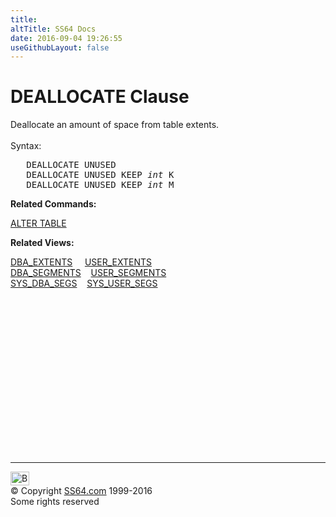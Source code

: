 ```yaml
---
title:
altTitle: SS64 Docs
date: 2016-09-04 19:26:55
useGithubLayout: false
---
```

<!-- #BeginLibraryItem "/Library/head_ora.lbi" --><!-- #EndLibraryItem --><h1>DEALLOCATE Clause</h1> 
<p>Deallocate an amount of space from table extents. <br>
  <br>
  Syntax:</p>
<pre>   DEALLOCATE UNUSED
   DEALLOCATE UNUSED KEEP <i>int</i> K
   DEALLOCATE UNUSED KEEP <i>int</i> M</pre>
<p><b>Related Commands:</b></p>
<p><a href="table_a.html">ALTER TABLE</a> </p>
<p><b>Related Views:</b></p>
<p class="code"> <a href="../orad/DBA_EXTENTS.html">DBA_EXTENTS</a>&nbsp;&nbsp;&nbsp;&nbsp;&nbsp;<a href="../orad/USER_EXTENTS.html">USER_EXTENTS</a> <br> 
  <a href="../orad/DBA_SEGMENTS.html">DBA_SEGMENTS</a>&nbsp;&nbsp;&nbsp;&nbsp;<a href="../orad/USER_SEGMENTS.html">USER_SEGMENTS</a>&nbsp;<br>
  <a href="../orad/SYS_DBA_SEGS.html">SYS_DBA_SEGS</a>&nbsp;&nbsp;&nbsp;&nbsp;<a href="../orad/SYS_USER_SEGS.html">SYS_USER_SEGS</a> </p><!-- #BeginLibraryItem "/Library/foot_ora.lbi" --><p>
<!-- oracle-footer -->
<ins class="adsbygoogle" style="display:inline-block;width:300px;height:250px" data-ad-client="ca-pub-6140977852749469" data-ad-slot="4275490898"></ins>
<script>
(adsbygoogle = window.adsbygoogle || []).push({});
</script></p>
<hr>
<div id="bl" class="footer"><a href="clause_deallocate.html#"><img src="../images/top.png" width="30" height="22" alt="Back to the Top"></a></div>
<div id="br" class="footer, tagline">© Copyright <a href="http://ss64.com/">SS64.com</a> 1999-2016<br>
Some rights reserved</div><!-- #EndLibraryItem -->

